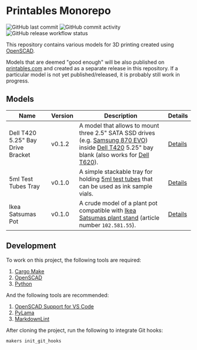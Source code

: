 Printables Monorepo
===================

![GitHub last commit](https://img.shields.io/github/last-commit/ddnomad/printables)
![GitHub commit activity](https://img.shields.io/github/commit-activity/w/ddnomad/printables)
![GitHub release workflow status](https://img.shields.io/github/actions/workflow/status/ddnomad/printables/release.yml)

This repository contains various models for 3D printing created using [OpenSCAD](https://openscad.org).

Models that are deemed "good enough" will be also published on [printables.com](https://www.printables.com/social/553630-ddnomad/models) and created as a separate release in this repository. If a particular model is not yet published/released, it is probably still work in progress.

Models
------

| Name | Version | Description | Details |
| ---- | ------- | ----------- | ------- |
| Dell T420 5.25" Bay Drive Bracket | v0.1.2 | A model that allows to mount three 2.5" SATA SSD drives (e.g. [Samsung 870 EVO](https://www.samsung.com/uk/memory-storage/sata-ssd/870-evo-1tb-sata-3-2-5-ssd-mz-77e1t0b-eu/)) inside [Dell T420](https://www.dell.com/support/home/en-ae/product-support/product/poweredge-t420) 5.25" bay blank (also works for [Dell T620](https://www.dell.com/support/home/en-ae/product-support/product/poweredge-t620)). | [Details](./models/dell_t420_525_bay_drive_bracket) |
| 5ml Test Tubes Tray | v0.1.0 | A simple stackable tray for holding [5ml test tubes](https://www.amazon.co.uk/dp/B0C3RSR55Q) that can be used as ink sample vials. | [Details](./models/5ml_test_tubes_tray) |
| Ikea Satsumas Pot | v0.1.0 | A crude model of a plant pot compatible with [Ikea Satsumas plant stand](https://www.ikea.com/gb/en/p/satsumas-plant-stand-with-5-plant-pots-bamboo-white-10258155/)  (article number `102.581.55`). | [Details](./models/ikea_satsumas_pot) |

Development
-----------

To work on this project, the following tools are required:

1. [Cargo Make](https://sagiegurari.github.io/cargo-make/)
2. [OpenSCAD](https://openscad.org)
3. [Python](https://www.python.org)

And the following tools are recommended:

1. [OpenSCAD Support for VS Code](https://github.com/Leathong/openscad-support-vscode)
2. [PyLama](https://github.com/klen/pylama)
3. [MarkdownLint](https://github.com/DavidAnson/markdownlint)

After cloning the project, run the following to integrate Git hooks:

```shell
makers init_git_hooks
```
